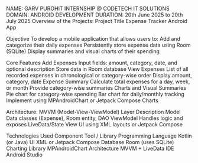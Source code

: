 NAME: GARV PUROHIT INTERNSHIP @ CODETECH IT SOLUTIONS DOMAIN: ANDROID DEVELOPMENT DURATION: 20th June 2025 to 20th July 2025
Overview of the Projects:
Project Title
Expense Tracker Android App

Objective
To develop a mobile application that allows users to:
Add and categorize their daily expenses
Persistently store expense data using Room (SQLite)
Display summaries and visual charts of their spending

Core Features
Add Expenses
Input fields: amount, category, date, and optional description
Store data in Room database
View Expenses
List of all recorded expenses in chronological or category-wise order
Display amount, category, date
Expense Summary
Calculate total expenses for a day, week, or month
Provide category-wise summaries
Charts and Visual Summaries
Pie chart for category-wise spending
Bar chart for daily/monthly tracking
Implement using MPAndroidChart or Jetpack Compose Charts

Architecture: MVVM (Model-View-ViewModel)
Layer	Description
Model	Data classes (Expense), Room entity, DAO
ViewModel	Handles logic and exposes LiveData/State
View	UI using XML layouts or Jetpack Compose

Technologies Used
Component	Tool / Library
Programming Language	Kotlin (or Java)
UI	XML or Jetpack Compose
Database	Room (uses SQLite)
Charting Library	MPAndroidChart
Architecture	MVVM + LiveData
IDE	Android Studio
